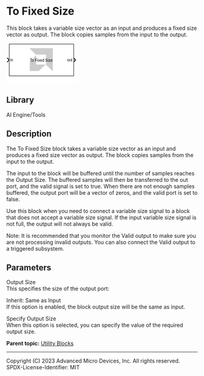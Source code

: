 # To Fixed Size

This block takes a variable size vector as an input and produces a fixed
size vector as output. The block copies samples from the input to the
output.

  
![](./Images/block.png)  

## Library

AI Engine/Tools

## Description

The To Fixed Size block takes a variable size vector as an input and
produces a fixed size vector as output. The block copies samples from
the input to the output.

The input to the block will be buffered until the number of samples
reaches the Output Size. The buffered samples will then be transferred
to the out port, and the valid signal is set to true. When there are not
enough samples buffered, the output port will be a vector of zeros, and
the valid port is set to false.

Use this block when you need to connect a variable size signal to a
block that does not accept a variable size signal. If the input variable
size signal is not full, the output will not always be valid.

Note: It is recommended that you monitor the Valid output to make sure
you are not processing invalid outputs. You can also connect the Valid
output to a triggered subsystem.

## Parameters

Output Size  
This specifies the size of the output port:

Inherit: Same as Input  
If this option is enabled, the block output size will be the same as
input.

Specify Output Size  
When this option is selected, you can specify the value of the required
output size.

**Parent topic:** [Utility Blocks](yjr1649167359223.html)

--------------
Copyright (C) 2023 Advanced Micro Devices, Inc. All rights reserved.
SPDX-License-Identifier: MIT
